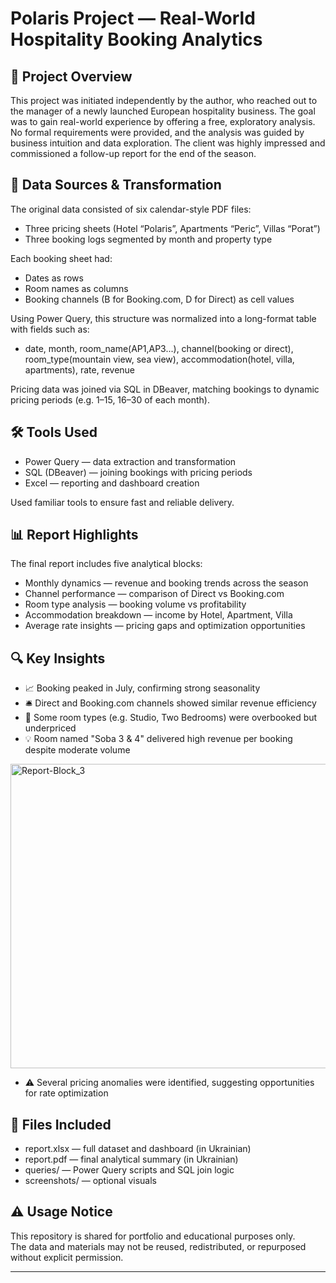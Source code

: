 # Polaris Project — Real-World Hospitality Booking Analytics

## 🧭 Project Overview

This project was initiated independently by the author, who reached out to the manager of a newly launched European hospitality business. The goal was to gain real-world experience by offering a free, exploratory analysis. No formal requirements were provided, and the analysis was guided by business intuition and data exploration. The client was highly impressed and commissioned a follow-up report for the end of the season.

## 📂 Data Sources & Transformation

The original data consisted of six calendar-style PDF files:
- Three pricing sheets (Hotel “Polaris”, Apartments “Peric”, Villas “Porat”)
- Three booking logs segmented by month and property type

Each booking sheet had:
- Dates as rows
- Room names as columns
- Booking channels (B for Booking.com, D for Direct) as cell values

Using Power Query, this structure was normalized into a long-format table with fields such as:
- date, month, room_name(AP1,AP3...), channel(booking or direct), room_type(mountain view, sea view), accommodation(hotel, villa, apartments), rate, revenue

Pricing data was joined via SQL in DBeaver, matching bookings to dynamic pricing periods (e.g. 1–15, 16–30 of each month).

## 🛠 Tools Used

- Power Query — data extraction and transformation
- SQL (DBeaver) — joining bookings with pricing periods
- Excel — reporting and dashboard creation

Used familiar tools to ensure fast and reliable delivery.

## 📊 Report Highlights

The final report includes five analytical blocks:

- Monthly dynamics — revenue and booking trends across the season
- Channel performance — comparison of Direct vs Booking.com
- Room type analysis — booking volume vs profitability
- Accommodation breakdown — income by Hotel, Apartment, Villa
- Average rate insights — pricing gaps and optimization opportunities

## 🔍 Key Insights

- 📈 Booking peaked in July, confirming strong seasonality
- 🛎 Direct and Booking.com channels showed similar revenue efficiency
- 🧩 Some room types (e.g. Studio, Two Bedrooms) were overbooked but underpriced
- 💡 Room named "Soba 3 & 4" delivered high revenue per booking despite moderate volume
<img width="698" height="487" alt="Report-Block_3" src="https://github.com/user-attachments/assets/e99ff937-e7bb-4db1-8420-2a03d41d89ac" />

- ⚠️ Several pricing anomalies were identified, suggesting opportunities for rate optimization

## 📁 Files Included

- report.xlsx — full dataset and dashboard (in Ukrainian)
- report.pdf — final analytical summary (in Ukrainian)
- queries/ — Power Query scripts and SQL join logic
- screenshots/ — optional visuals

## ⚠️ Usage Notice

This repository is shared for portfolio and educational purposes only.  
The data and materials may not be reused, redistributed, or repurposed without explicit permission.

---

